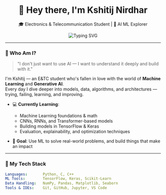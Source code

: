 <h1 align="center">👋 Hey there, I'm Kshitij Nirdhar</h1>

<p align="center">
🎓 Electronics & Telecommunication Student | 🤖 AI ML Explorer   
</p>

<p align="center">
  <img src="https://readme-typing-svg.demolab.com/?lines=Learning+Machine+Learning+in+depth...;Building+cool+ML+projects...;Exploring+Gen+AI+creatively...&center=true&width=500&height=30&color=58A6FF&vCenter=true" alt="Typing SVG" />
</p>

---

### 🧠 Who Am I?

> "I don't just want to use AI — I want to understand it deeply and build with it."

I'm Kshitij — an E&TC student who's fallen in love with the world of **Machine Learning** and **Generative AI**.  
Every day I dive deeper into models, data, algorithms, and architectures — trying, failing, learning, and improving.

- 💻 **Currently Learning**:  
  - Machine Learning foundations & math  
  - CNNs, RNNs, and Transformer-based models  
  - Building models in TensorFlow & Keras  
  - Evaluation, explainability, and optimization techniques  

- 🌟 **Goal**: Use ML to solve real-world problems, and build things that make an impact

---

### 🧰 My Tech Stack

```yaml
Languages:       Python, C, C++
ML Tools:        TensorFlow, Keras, Scikit-Learn
Data Handling:   NumPy, Pandas, Matplotlib, Seaborn
Tools & IDEs:    Git, GitHub, Jupyter, VS Code
